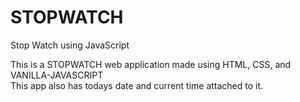 # STOPWATCH
Stop Watch using JavaScript

This is a STOPWATCH web application made using HTML, CSS, and VANILLA-JAVASCRIPT <br>
This app also has todays date and current time attached to it.
